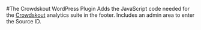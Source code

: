 #The Crowdskout WordPress Plugin
Adds the JavaScript code needed for the [Crowdskout](https://crowdskout.com) analytics suite in the footer. Includes an admin area to enter the Source ID.